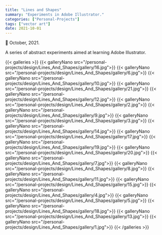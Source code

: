 ```yaml
---
title: "Lines and Shapes"
summary: "Experiments in Adobe Illustrator."
categories: ["Personal-Projects"]
tags: ["vector art"]
date: 2021-10-01
---
```


📅 October, 2021.

A series of abstract experiments aimed at learning Adobe Illustrator.

{{< galleries >}}
{{< galleryNano src="/personal-projects/design/Lines_And_Shapes/gallery/16.jpg">}}
{{< galleryNano src="/personal-projects/design/Lines_And_Shapes/gallery/6.jpg">}}
{{< galleryNano src="/personal-projects/design/Lines_And_Shapes/gallery/10.jpg">}}
{{< galleryNano src="/personal-projects/design/Lines_And_Shapes/gallery/21.jpg">}}
{{< galleryNano src="/personal-projects/design/Lines_And_Shapes/gallery/12.jpg">}}
{{< galleryNano src="/personal-projects/design/Lines_And_Shapes/gallery/2.jpg">}}
{{< galleryNano src="/personal-projects/design/Lines_And_Shapes/gallery/9.jpg">}}
{{< galleryNano src="/personal-projects/design/Lines_And_Shapes/gallery/3.jpg">}}
{{< galleryNano src="/personal-projects/design/Lines_And_Shapes/gallery/14.jpg">}}
{{< galleryNano src="/personal-projects/design/Lines_And_Shapes/gallery/17.jpg">}}
{{< galleryNano src="/personal-projects/design/Lines_And_Shapes/gallery/19.jpg">}}
{{< galleryNano src="/personal-projects/design/Lines_And_Shapes/gallery/20.jpg">}}
{{< galleryNano src="/personal-projects/design/Lines_And_Shapes/gallery/7.jpg">}}
{{< galleryNano src="/personal-projects/design/Lines_And_Shapes/gallery/8.jpg">}}
{{< galleryNano src="/personal-projects/design/Lines_And_Shapes/gallery/11.jpg">}}
{{< galleryNano src="/personal-projects/design/Lines_And_Shapes/gallery/15.jpg">}}
{{< galleryNano src="/personal-projects/design/Lines_And_Shapes/gallery/4.jpg">}}
{{< galleryNano src="/personal-projects/design/Lines_And_Shapes/gallery/5.jpg">}}
{{< galleryNano src="/personal-projects/design/Lines_And_Shapes/gallery/18.jpg">}}
{{< galleryNano src="/personal-projects/design/Lines_And_Shapes/gallery/13.jpg">}}
{{< galleryNano src="/personal-projects/design/Lines_And_Shapes/gallery/1.jpg">}}
{{< /galleries >}}
